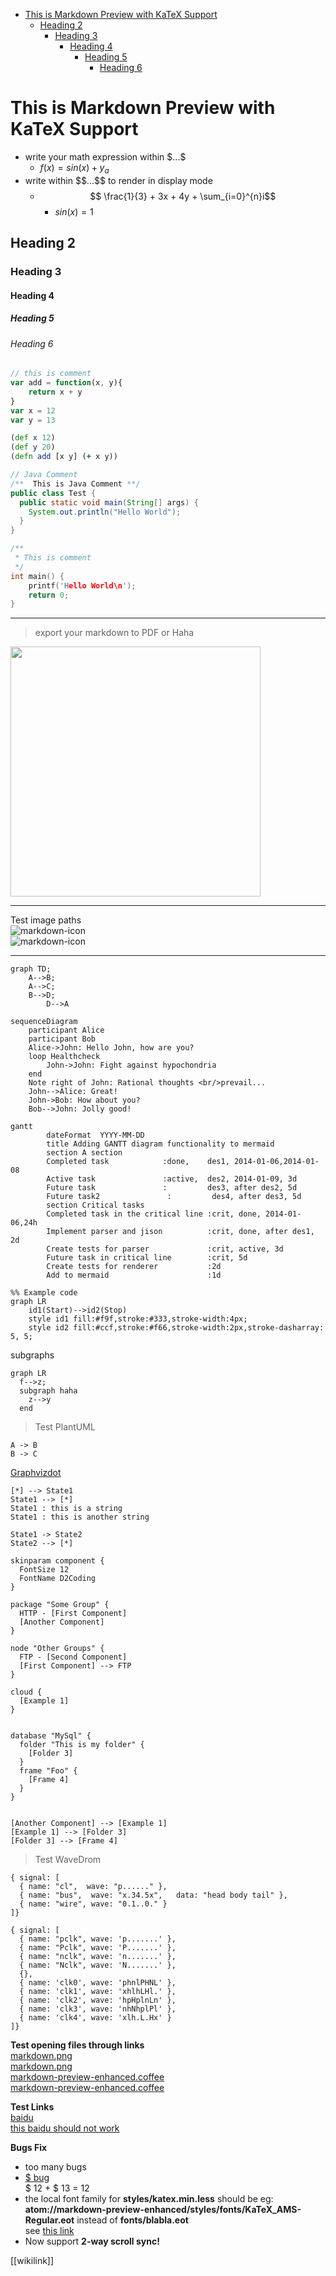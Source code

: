 
<!-- toc orderedList:0 -->

- [This is Markdown Preview with KaTeX Support](#this-is-markdown-preview-with-katex-support)
	- [Heading 2](#heading-2)
		- [Heading 3](#heading-3)
			- [Heading 4](#heading-4)
				- [Heading 5](#heading-5)
					- [Heading 6](#heading-6)

<!-- tocstop -->
# This is Markdown Preview with KaTeX Support
- write your math expression within $\$...\$$
    - $f(x) = sin(x) + y_a$
- write within $\$\$...\$\$$ to render in display mode
    - $$ \frac{1}{3} + 3x + 4y + \sum_{i=0}^{n}i$$
		- $sin(x) = 1$

## Heading 2   
### Heading 3
#### Heading 4  
##### Heading 5
###### Heading 6

```javascript
// this is comment
var add = function(x, y){
    return x + y
}
var x = 12
var y = 13
```
```clojure
(def x 12)
(def y 20)
(defn add [x y] (+ x y))
```

```java
// Java Comment
/**  This is Java Comment **/
public class Test {
  public static void main(String[] args) {
    System.out.println("Hello World");
  }
}
```

```c
/**
 * This is comment
 */
int main() {
    printf('Hello World\n');
    return 0;
}
```
---

> export your markdown to PDF or Haha

<img src="./1.pic.jpg" height=400>

---
Test image paths   
![markdown-icon](/markdown.png)  
![markdown-icon](../markdown.png)

---
```mermaid
graph TD;
    A-->B;
    A-->C;
    B-->D;
		D-->A
```

```mermaid
sequenceDiagram
    participant Alice
    participant Bob
    Alice->John: Hello John, how are you?
    loop Healthcheck
        John->John: Fight against hypochondria
    end
    Note right of John: Rational thoughts <br/>prevail...
    John-->Alice: Great!
    John->Bob: How about you?
    Bob-->John: Jolly good!
```

```mermaid
gantt
        dateFormat  YYYY-MM-DD
        title Adding GANTT diagram functionality to mermaid
        section A section
        Completed task            :done,    des1, 2014-01-06,2014-01-08
        Active task               :active,  des2, 2014-01-09, 3d
        Future task               :         des3, after des2, 5d
        Future task2               :         des4, after des3, 5d
        section Critical tasks
        Completed task in the critical line :crit, done, 2014-01-06,24h
        Implement parser and jison          :crit, done, after des1, 2d
        Create tests for parser             :crit, active, 3d
        Future task in critical line        :crit, 5d
        Create tests for renderer           :2d
        Add to mermaid                      :1d
```
```mermaid
%% Example code
graph LR
    id1(Start)-->id2(Stop)
    style id1 fill:#f9f,stroke:#333,stroke-width:4px;
    style id2 fill:#ccf,stroke:#f66,stroke-width:2px,stroke-dasharray: 5, 5;
```
subgraphs
```mermaid
graph LR
  f-->z;
  subgraph haha
    z-->y
  end
```

> Test PlantUML

```puml
A -> B
B -> C
```

[Graphvizdot](http://www.graphviz.org/)
```puml
[*] --> State1
State1 --> [*]
State1 : this is a string
State1 : this is another string

State1 -> State2
State2 --> [*]
```

```puml
skinparam component {
  FontSize 12
  FontName D2Coding
}

package "Some Group" {
  HTTP - [First Component]
  [Another Component]
}

node "Other Groups" {
  FTP - [Second Component]
  [First Component] --> FTP
}

cloud {
  [Example 1]
}


database "MySql" {
  folder "This is my folder" {
    [Folder 3]
  }
  frame "Foo" {
    [Frame 4]
  }
}


[Another Component] --> [Example 1]
[Example 1] --> [Folder 3]
[Folder 3] --> [Frame 4]
```  


> Test WaveDrom
```wavedrom
{ signal: [
  { name: "cl",  wave: "p......" },
  { name: "bus",  wave: "x.34.5x",   data: "head body tail" },
  { name: "wire", wave: "0.1..0." }
]}
```
```wavedrom
{ signal: [
  { name: "pclk", wave: 'p.......' },
  { name: "Pclk", wave: 'P.......' },
  { name: "nclk", wave: 'n.......' },
  { name: "Nclk", wave: 'N.......' },
  {},
  { name: 'clk0', wave: 'phnlPHNL' },
  { name: 'clk1', wave: 'xhlhLHl.' },
  { name: 'clk2', wave: 'hpHplnLn' },
  { name: 'clk3', wave: 'nhNhplPl' },
  { name: 'clk4', wave: 'xlh.L.Hx' }
]}

```

**Test opening files through links**  
[markdown.png](1.pic.jpg)  
[markdown.png](/test/1.pic.jpg)  
[markdown-preview-enhanced.coffee](/lib/markdown-preview-enhanced.coffee)  
[markdown-preview-enhanced.coffee](../lib/markdown-preview-enhanced.coffee)

**Test Links**  
[baidu](https://www.baidu.com/)  
[this baidu should not work](www.baidu.com)


**Bugs Fix**  
- too many bugs
- [\$ bug](https://github.com/shd101wyy/markdown-preview-enhanced/issues/2)  
  \$ 12 + \$ 13 = 12
- the local font family for **styles/katex.min.less** should be eg: **atom://markdown-preview-enhanced/styles/fonts/KaTeX_AMS-Regular.eot** instead of **fonts/blabla.eot**   
see [this link](https://discuss.atom.io/t/how-do-i-load-google-fonts-into-my-editors-styles/8321/4)
- Now support **2-way scroll sync!**

[[wikilink]]
